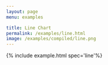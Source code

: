```yaml
---
layout: page
menu: examples

title: Line Chart
permalink: /examples/line.html
image: /examples/compiled/line.png
---
```




{% include example.html spec='line'%}

